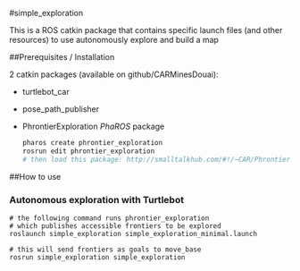 #simple_exploration

This is a ROS catkin package that contains specific launch files (and other resources) to use autonomously explore and build a map

##Prerequisites / Installation

2 catkin packages (available on github/CARMinesDouai): 
- turtlebot_car
- pose_path_publisher
- PhrontierExploration *PhaROS* package
	
	```bash
	pharos create phrontier_exploration
	rosrun edit phrontier_exploration
	# then load this package: http://smalltalkhub.com/#!/~CAR/PhrontierExploration
	```
##How to use

### Autonomous exploration with Turtlebot

	# the following command runs phrontier_exploration
	# which publishes accessible frontiers to be explored 
	roslaunch simple_exploration simple_exploration_minimal.launch
	
	# this will send frontiers as goals to move_base
	rosrun simple_exploration simple_exploration


